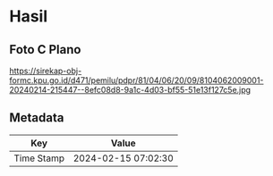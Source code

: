 # Hasil

## Foto C Plano

https://sirekap-obj-formc.kpu.go.id/d471/pemilu/pdpr/81/04/06/20/09/8104062009001-20240214-215447--8efc08d8-9a1c-4d03-bf55-51e13f127c5e.jpg


## Metadata

| Key        | Value               |
| ---------- | ------------------- |
| Time Stamp | 2024-02-15 07:02:30 |



